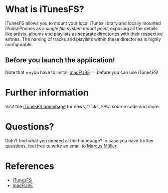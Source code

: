 What is iTunesFS?
=================

iTunesFS allows you to mount your local iTunes library and locally mounted
iPods/iPhones as a *single file system mount point*, exposing all the details
like artists, albums and playlists as separate directories with their
respective entries. The naming of tracks and playlists within these directories
is highly configurable.

Before you launch the application!
----------------------------------

Note that ==you have to install
[macFUSE](https://osxfuse.github.io/)== before you can use iTunesFS!


Further information
===================

Visit the [iTunesFS homepage](http://www.mulle-kybernetik.com/software/iTunesFS/)
for news, tricks, FAQ, source code and more.


Questions?
==========

Didn't find what you needed at the homepage? In case you have further questions,
feel free to write an email to
[Marcus Müller](mailto:<znek@mulle-kybernetik.com>).


References
==========

- [iTunesFS](http://www.mulle-kybernetik.com/software/iTunesFS/)
- [macFUSE](https://osxfuse.github.io/)

